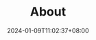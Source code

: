---
weight: 999
title: "About"
description: ""
icon: "article"
date: "2024-01-09T11:02:37+08:00"
lastmod: "2024-01-09T11:02:37+08:00"
draft: true
toc: true
---